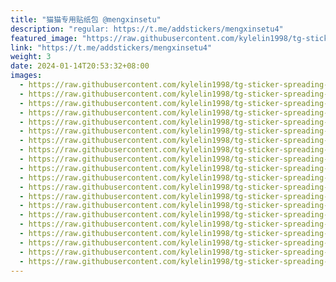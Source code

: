 ```yaml
---
title: "猫猫专用贴纸包 @mengxinsetu"
description: "regular: https://t.me/addstickers/mengxinsetu4"
featured_image: "https://raw.githubusercontent.com/kylelin1998/tg-sticker-spreading-worldwide-images/main/img/7ed27931-4720-40a0-a1f3-63bd24010b35.jpg"
link: "https://t.me/addstickers/mengxinsetu4"
weight: 3
date: 2024-01-14T20:53:32+08:00
images:
  - https://raw.githubusercontent.com/kylelin1998/tg-sticker-spreading-worldwide-images/main/img/7ed27931-4720-40a0-a1f3-63bd24010b35.jpg
  - https://raw.githubusercontent.com/kylelin1998/tg-sticker-spreading-worldwide-images/main/img/c5b02802-7182-4265-9a97-6f8499930906.jpg
  - https://raw.githubusercontent.com/kylelin1998/tg-sticker-spreading-worldwide-images/main/img/e4def153-3e4c-45dc-951b-7422a24cd06f.jpg
  - https://raw.githubusercontent.com/kylelin1998/tg-sticker-spreading-worldwide-images/main/img/d0534e47-5d03-4e84-8cfb-b7a28fee8c76.jpg
  - https://raw.githubusercontent.com/kylelin1998/tg-sticker-spreading-worldwide-images/main/img/1dfe702d-a703-44f7-b927-8c22d2cbd7c4.jpg
  - https://raw.githubusercontent.com/kylelin1998/tg-sticker-spreading-worldwide-images/main/img/b34b6cc9-6646-4f3a-a2d3-9ac4ca9f1156.jpg
  - https://raw.githubusercontent.com/kylelin1998/tg-sticker-spreading-worldwide-images/main/img/973e6cb1-3062-4409-a1ec-29d19b4f45f5.jpg
  - https://raw.githubusercontent.com/kylelin1998/tg-sticker-spreading-worldwide-images/main/img/6a59d722-6895-4fc7-8bb5-0427c7d48255.jpg
  - https://raw.githubusercontent.com/kylelin1998/tg-sticker-spreading-worldwide-images/main/img/79903a82-2291-4d42-aca4-1990684d45a8.jpg
  - https://raw.githubusercontent.com/kylelin1998/tg-sticker-spreading-worldwide-images/main/img/6e5c7138-25b2-4533-ab76-73cb7ce4a78b.jpg
  - https://raw.githubusercontent.com/kylelin1998/tg-sticker-spreading-worldwide-images/main/img/9f6be6f2-ecdf-469e-a372-186f48ff7894.jpg
  - https://raw.githubusercontent.com/kylelin1998/tg-sticker-spreading-worldwide-images/main/img/93b3342c-9d59-434d-841e-49594bc80207.jpg
  - https://raw.githubusercontent.com/kylelin1998/tg-sticker-spreading-worldwide-images/main/img/93ad8521-8820-4da8-9661-d8e5d7e8ac4e.jpg
  - https://raw.githubusercontent.com/kylelin1998/tg-sticker-spreading-worldwide-images/main/img/28ca1fea-001c-4c75-8144-6bd5c820bb23.jpg
  - https://raw.githubusercontent.com/kylelin1998/tg-sticker-spreading-worldwide-images/main/img/dd11965c-dbb8-474c-8412-ea96fe61449e.jpg
  - https://raw.githubusercontent.com/kylelin1998/tg-sticker-spreading-worldwide-images/main/img/b07e5156-3a99-4692-a62f-0185e88a2482.jpg
  - https://raw.githubusercontent.com/kylelin1998/tg-sticker-spreading-worldwide-images/main/img/06d4df55-53bb-4233-8308-f10078456b07.jpg
  - https://raw.githubusercontent.com/kylelin1998/tg-sticker-spreading-worldwide-images/main/img/0e385789-2ce3-4b67-b213-36e087cce85f.jpg
  - https://raw.githubusercontent.com/kylelin1998/tg-sticker-spreading-worldwide-images/main/img/d6e7bfd0-dc2c-4e99-b4aa-b5d50cbbf22c.jpg
  - https://raw.githubusercontent.com/kylelin1998/tg-sticker-spreading-worldwide-images/main/img/ba4754e9-ac96-4fd5-bfd3-c275a2099540.jpg
---
```

